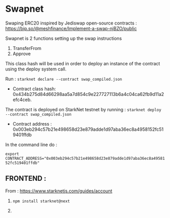 # Swapnet
Swaping ERC20 inspired by Jediswap open-source contracts : https://bip.so/@meshfinance/Implement-a-swap-njBZO/public

Swapnet is 2 functions setting up the swap instructions 

1. TransferFrom
2. Approve 


This class hash will be used in order to deploy an instance of the contract using the deploy system call.

Run : ``` starknet declare --contract swap_compiled.json ```

- Contract class hash: 0x434b275d84d66298aa5a7d854c9e227727113b6a4c04ca62fb9d11a2efc4ceb.


The contract is deployed on StarkNet testnet by running : 
``` starknet deploy --contract swap_compiled.json ```

- Contract address : 0x003eb294c57b21e498658d23e879adde1d97aba36ec8a4958152fc519401ffdb


In the command line do : 

```export CONTRACT_ADDRESS="0x003eb294c57b21e498658d23e879adde1d97aba36ec8a4958152fc519401ffdb" ``` 




## FRONTEND :

From : https://www.starknetjs.com/guides/account


1. ``` npm install starknet@next ```

2. 
